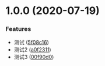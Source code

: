 # 1.0.0 (2020-07-19)


### Features

* 测试 ([5f08c16](https://github.com/liyuxin130443/test-git/commit/5f08c162199d02b492eb5ab78fd2d4ce00e4498b))
* 测试2 ([a0f2311](https://github.com/liyuxin130443/test-git/commit/a0f2311c86c812f898860bfd0b2d9a2c24583869))
* 测试3 ([00f90d0](https://github.com/liyuxin130443/test-git/commit/00f90d0ed6610a00bb290f3a165d90478112e4cd))



